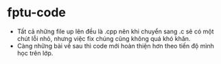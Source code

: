 # fptu-code
- Tất cả những file up lên đều là .cpp nên khi chuyển sang .c sẽ có một chút lỗi nhỏ, nhưng việc fix chúng cũng không quá khó khăn.
- Càng những bài về sau thì code mới hoàn thiện hơn theo tiến độ mình học trên lớp.